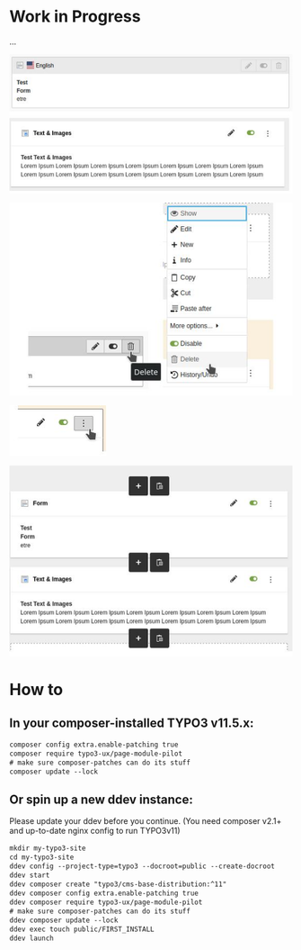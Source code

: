 # Work in Progress

...

![content boxes](Documentation/Images/content-boxes.JPG)

![delete action](Documentation/Images/delete-action.JPG)

![more button](Documentation/Images/more-button.JPG)

![new boxes](Documentation/Images/new-buttons.JPG)

# How to

## In your composer-installed TYPO3 v11.5.x:

```shell
composer config extra.enable-patching true
composer require typo3-ux/page-module-pilot
# make sure composer-patches can do its stuff
composer update --lock
```

## Or spin up a new ddev instance:

Please update your ddev before you continue. (You need composer v2.1+ and up-to-date nginx config to run TYPO3v11) 

```shell
mkdir my-typo3-site
cd my-typo3-site
ddev config --project-type=typo3 --docroot=public --create-docroot
ddev start
ddev composer create "typo3/cms-base-distribution:^11"
ddev composer config extra.enable-patching true
ddev composer require typo3-ux/page-module-pilot
# make sure composer-patches can do its stuff
ddev composer update --lock
ddev exec touch public/FIRST_INSTALL
ddev launch
```

